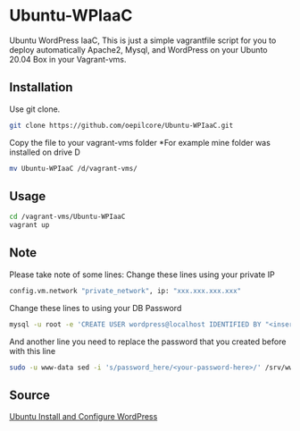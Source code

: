 # Ubuntu-WPIaaC

Ubuntu WordPress IaaC, This is just a simple vagrantfile script for you to deploy automatically Apache2, Mysql, and WordPress on your Ubunto 20.04 Box in your Vagrant-vms.

## Installation

Use git clone.
```bash
git clone https://github.com/oepilcore/Ubuntu-WPIaaC.git
```
Copy the file to your vagrant-vms folder
*For example mine folder was installed on drive D
```bash
mv Ubuntu-WPIaaC /d/vagrant-vms/
```

## Usage

```bash
cd /vagrant-vms/Ubuntu-WPIaaC
vagrant up
```

## Note

Please take note of some lines:
Change these lines using your private IP
```bash
config.vm.network "private_network", ip: "xxx.xxx.xxx.xxx"
```

Change these lines to using your DB Password
```bash
mysql -u root -e 'CREATE USER wordpress@localhost IDENTIFIED BY "<insert your password here>";'
```

And another line you need to replace the password that you created before with this line
```bash
sudo -u www-data sed -i 's/password_here/<your-password-here>/' /srv/www/wordpress/wp-config.php
```

## Source
[Ubuntu Install and Configure WordPress](https://discourse.ubuntu.com/t/install-and-configure-wordpress/13959)
